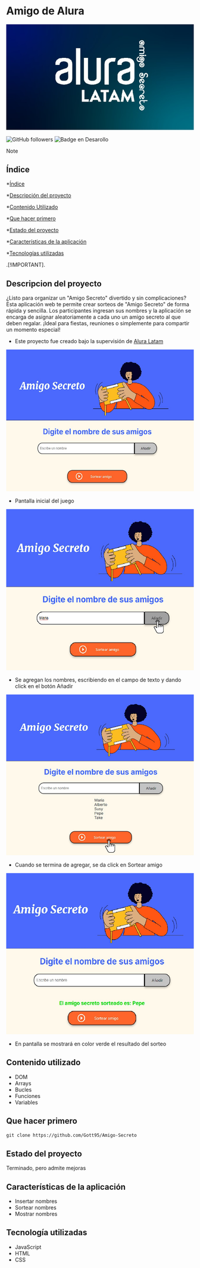 <h1 align="rigth"> Amigo de Alura </h1>

![](https://github.com/Gott95/Amigo-Secreto/blob/main/IMG%20README.jpg)


![GitHub followers](https://img.shields.io/github/followers/Gott95?logoColor=%23008764&labelColor=%23008764)
 ![Badge en Desarollo](https://img.shields.io/badge/STATUS-EN%20DESAROLLO-green)

>[!NOTE]
## Índice

 *[Índice](#índice)
 
 *[Descripción del proyecto](#descripción-del-proyecto)
 
 *[Contenido Utilizado](#contenido-utilizado)
 
 *[Que hacer primero](#que-hacer-primero)

*[Estado del proyecto](#Estado-del-proyecto)

*[Características de la aplicación](#Características-de-la-aplicación)

*[Tecnologías utilizadas](#tecnologías-utilizadas)


.[!IMPORTANT].
## Descripcion del proyecto
¿Listo para organizar un "Amigo Secreto" divertido y sin complicaciones? Esta aplicación web te permite crear sorteos de "Amigo Secreto" de forma rápida y sencilla. Los participantes ingresan sus nombres y la aplicación se encarga de asignar aleatoriamente a cada uno un amigo secreto al que deben regalar. ¡Ideal para fiestas, reuniones o simplemente para compartir un momento especial!
- Este proyecto fue creado bajo la supervisión de [Alura Latam](https://www.aluracursos.com/ "Alura Latam")

![](https://github.com/Gott95/Amigo-Secreto/blob/main/assets/cap/Go.jpg)
- Pantalla inicial del juego

![](https://github.com/Gott95/Amigo-Secreto/blob/main/assets/cap/Go%203.jpg)
- Se agregan los nombres, escribiendo en el campo de texto y dando click en el botón Añadir
  
![](https://github.com/Gott95/Amigo-Secreto/blob/main/assets/cap/Go%202.jpg)
- Cuando se termina de agregar, se da click en Sortear amigo
  
![](https://github.com/Gott95/Amigo-Secreto/blob/main/assets/cap/Go%204.jpg)
- En pantalla se mostrará en color verde el resultado del sorteo

## Contenido utilizado
- DOM
- Arrays
- Bucles
- Funciones
- Variables

## Que hacer primero
```
git clone https://github.com/Gott95/Amigo-Secreto

```

## Estado del proyecto
<p>Terminado, pero admite mejoras</p> 

## Características de la aplicación
- Insertar nombres
- Sortear nombres
- Mostrar nombres

## Tecnología utilizadas
- JavaScript
- HTML
- CSS
